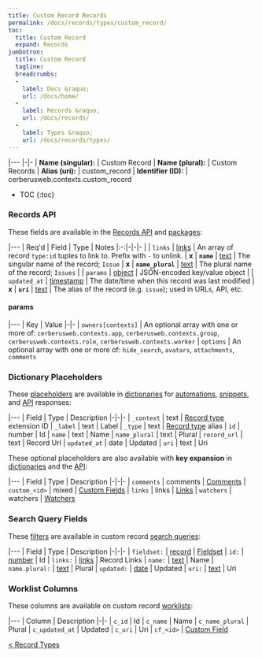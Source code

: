```yaml
---
title: Custom Record Records
permalink: /docs/records/types/custom_record/
toc:
  title: Custom Record
  expand: Records
jumbotron:
  title: Custom Record
  tagline: 
  breadcrumbs:
  -
    label: Docs &raquo;
    url: /docs/home/
  -
    label: Records &raquo;
    url: /docs/records/
  -
    label: Types &raquo;
    url: /docs/records/types/
---
```


|---
|-|-
| **Name (singular):** | Custom Record
| **Name (plural):** | Custom Records
| **Alias (uri):** | custom_record
| **Identifier (ID):** | cerberusweb.contexts.custom_record

* TOC
{:toc}

### Records API

These fields are available in the [Records API](/docs/api/endpoints/records/) and [packages](/docs/packages/):

|---
| Req'd | Field | Type | Notes
|:-:|-|-|-
|   | `links` | [links](/docs/records/fields/types/links/) | An array of record `type:id` tuples to link to. Prefix with `-` to unlink. 
| **x** | **`name`** | [text](/docs/records/fields/types/text/) | The singular name of the record; `Issue` 
| **x** | **`name_plural`** | [text](/docs/records/fields/types/text/) | The plural name of the record; `Issues` 
|   | `params` | [object](/docs/records/fields/types/object/) | JSON-encoded key/value object 
|   | `updated_at` | [timestamp](/docs/records/fields/types/timestamp/) | The date/time when this record was last modified 
| **x** | **`uri`** | [text](/docs/records/fields/types/text/) | The alias of the record (e.g. `issue`); used in URLs, API, etc. 

#### params

|---
| Key | Value
|-|-
| `owners[contexts]` | An optional array with one or more of: `cerberusweb.contexts.app`, `cerberusweb.contexts.group`, `cerberusweb.contexts.role`, `cerberusweb.contexts.worker`
| `options` | An optional array with one or more of: `hide_search`, `avatars`, `attachments`, `comments`

### Dictionary Placeholders

These [placeholders](/docs/scripting/variables/#placeholders) are available in [dictionaries](/docs/guide/developers/dictionaries/) for [automations](/docs/automations/), [snippets](/docs/snippets/), and [API](/docs/api/) responses:

|---
| Field | Type | Description
|-|-|-
| `_context` | text | [Record type](/docs/records/types/) extension ID
| `_label` | text | Label
| `_type` | text | [Record type](/docs/records/types/) alias
| `id` | number | Id
| `name` | text | Name
| `name_plural` | text | Plural
| `record_url` | text | Record Url
| `updated_at` | date | Updated
| `uri` | text | Uri

These optional placeholders are also available with **key expansion** in [dictionaries](/docs/guide/developers/dictionaries/#key-expansion) and the [API](/docs/api/responses/#expanding-keys-in-api-requests):

|---
| Field | Type | Description
|-|-|-
| `comments` | comments | [Comments](/docs/guide/developers/dictionaries/#key-expansion)
| `custom_<id>` | mixed | [Custom Fields](/docs/guide/developers/dictionaries/#key-expansion)
| `links` | links | [Links](/docs/guide/developers/dictionaries/#key-expansion)
| `watchers` | watchers | [Watchers](/docs/guide/developers/dictionaries/#key-expansion)
	
### Search Query Fields

These [filters](/docs/search/#filters) are available in custom record [search queries](/docs/search/):

|---
| Field | Type | Description
|-|-|-
| `fieldset:` | [record](/docs/search/#deep-search) | [Fieldset](/docs/records/types/custom_fieldset/)
| `id:` | [number](/docs/search/#numbers) | Id
| `links:` | [links](/docs/search/#links) | Record Links
| `name:` | [text](/docs/search/#text) | Name
| `name.plural:` | [text](/docs/search/#text) | Plural
| `updated:` | [date](/docs/search/#dates) | Updated
| `uri:` | [text](/docs/search/#text) | Uri
	
### Worklist Columns

These columns are available on custom record [worklists](/docs/worklists/):

|---
| Column | Description
|-|-
| `c_id` | Id
| `c_name` | Name
| `c_name_plural` | Plural
| `c_updated_at` | Updated
| `c_uri` | Uri
| `cf_<id>` | [Custom Field](/docs/records/types/custom_field/)

<div class="section-nav">
	<div class="left">
		<a href="/docs/records/types/" class="prev">&lt; Record Types</a>
	</div>
	<div class="right align-right">
	</div>
</div>
<div class="clear"></div>